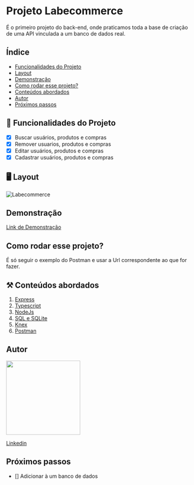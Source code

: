 # **Projeto Labecommerce**

É o primeiro projeto do back-end, onde praticamos toda a base de criação de uma API vinculada a um banco de dados real.

## Índice
- <a href="#-funcionalidades">Funcionalidades do Projeto</a>
- <a href="#-layout">Layout</a>
- <a href="#-demonstracao">Demonstração</a>
- <a href="#-rodar">Como rodar esse projeto?</a>
- <a href="#-conteúdos abordados">Conteúdos abordados</a>
- <a href="#-autor">Autor</a>
- <a href="#-proximos-passos">Próximos passos</a>

## 📱 Funcionalidades do Projeto
- [x] Buscar usuários, produtos e compras
- [x] Remover usuarios, produtos e compras 
- [x] Editar usuários, produtos e compras
- [x] Cadastrar usuários, produtos e compras

## 🖥️ Layout
![Labecommerce](https://user-images.githubusercontent.com/29845719/214396608-ddcfd097-e615-44f9-acbe-f815f9abb83f.png)

## Demonstração
[Link de Demonstração](https://documenter.getpostman.com/view/24823077/2s93RKzw5h)


## Como rodar esse projeto?

É só seguir o exemplo do Postman e usar a Url correspondente ao que for fazer.



## ⚒️ Conteúdos abordados
1. [Express](https://expressjs.com/pt-br/)
2. [Typescript](https://www.typescriptlang.org/)
3. [NodeJs](https://nodejs.org/en)
4. [SQL e SQLite](https://maplink.global/blog/o-que-e-api/)
5. [Knex](https://maplink.global/blog/o-que-e-api/)
6. [Postman](https://maplink.global/blog/o-que-e-api/)


## Autor

<img style="width:200px" src="https://github.com/Tonzera10.png"/>

[Linkedin](https://www.linkedin.com/in/ton-mello/)

## Próximos passos
- [] Adicionar à um banco de dados



